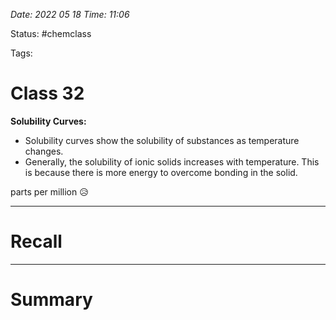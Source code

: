 *Date: 2022 05 18 Time: 11:06*


Status: #chemclass

Tags: 


# Class 32

**Solubility Curves:**
* Solubility curves show the solubility of substances as temperature changes.
* Generally, the solubility of ionic solids increases with temperature. This is because there is more energy to overcome bonding in the solid.

parts per million 😥











































































































































































































































































































































































---
# Recall







---
# Summary


